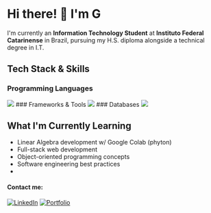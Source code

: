 # Hi there! 👋 I'm G
I'm currently an **Information Technology Student** at **Instituto Federal Catarinense** in Brazil, pursuing my H.S. diploma alongside a technical degree in I.T.

## Tech Stack & Skills
### Programming Languages
<img src="https://skillicons.dev/icons?i=python,js,java,html,css,php" />
### Frameworks & Tools
<img src="https://skillicons.dev/icons?i=git,github,vscode,figma,apache,netbeans" />
### Databases
<img src="https://skillicons.dev/icons?i=mysql,postgresql" />

## What I'm Currently Learning
- Linear Algebra development w/ Google Colab (phyton)
- Full-stack web development
- Object-oriented programming concepts
- Software engineering best practices
- 
#### Contact me:
[![LinkedIn](https://img.shields.io/badge/LinkedIn-0A66C2?style=for-the-badge&logo=linkedin&logoColor=white)](your-linkedin-url)
[![Portfolio](https://img.shields.io/badge/Portfolio-FF5722?style=for-the-badge&logo=firefox&logoColor=white)](your-portfolio-url)
